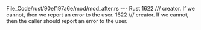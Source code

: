 File_Code/rust/90ef197a6e/mod/mod_after.rs --- Rust
1622     /// creator. If we cannot, then we report an error to the user.                                                                                     1622     /// creator. If we cannot, then the caller should report an error to the user.

